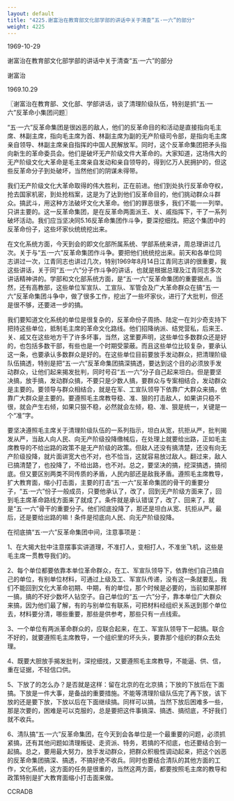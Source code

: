 ```yaml
---
layout: default
title: "4225.谢富治在教育部文化部学部的讲话中关于清查“五·一六”的部分"
weight: 4225
---
```


1969-10-29

谢富治在教育部文化部学部的讲话中关于清查“五·一六”的部分

谢富治

1969.10.29

〖谢富治在教育部、文化部、学部讲话，谈了清理阶级队伍，特别是抓“五·一六”反革命小集团问题〗

“五·一六”反革命集团是很凶恶的敌人，他们的反革命目的和活动是直接指向毛主席、林副主席，指向毛主席为首、林副主席为副的无产阶级司令部，是指向毛主席亲自领导、林副主席亲自指挥的中国人民解放军。同时，这个反革命集团把矛头指向新生的革命委员会。他们是破坏无产阶级文件大革命的。大家知道，这场伟大的无产阶级文化大革命是毛主席亲自发动和亲自领导的，得到亿万人民拥护的，但这些反革命分子到处破坏，当然他们的阴谋未得带。

我们无产阶级文化大革命取得的伟大胜利，正在前进。他们到处执行反革命夺权，抢去国家机密，到处抢档案，这是为了达到他们反革命目的，他们挑动群众斗群众。搞武斗，用这种方法破坏文化大革命。他们的罪恶很多，我们不能一一列举。只讲主要的。这一反革命集团，是在反革命两面派王、关、戚指挥下，干了一系列破坏活动。我们应当坚决同5.16反革命集团作斗争，要深挖细找。把这个集团中的反革命份子，这些坏家伙统统挖出来。

在文化系统方面，今天到会的即文化部所属系统、学部系统来讲，周总理讲过几次。关于与“五·一六”反革命集团作斗争。要把他们统统挖出来。前天和各单位同志讲过一次，江青同志也讲过几次，特别1969年8月14日江青同志讲的很重要，我这些讲话，关于同“五·一六”分子作斗争的讲话，也就是根据总理及江青同志多次讲话精神讲的。学部和文化部系统方面，是“五·一六”反革命集团的重要据点。当然，还有高教部，这些单位军宣队、工宣队、军管会及广大革命群众在搞“五·一六”反革命集团斗争中，做了很多工作，挖出了一些坏家伙，进行了大批判，但还是很不够，还要进一步的搞。

我们要知道文化系统的单位是很复杂的，反革命份子周扬、陆定一在刘少奇支持下把持这些单位，抵制毛主席的革命文化路线。他们招降纳派、结党营私，后来王、关、戚又在这些地方干了许多坏事，当然，这里要声明，这些单位多数群众还是好的，也包括多数干部，有些也是一个时期受蒙蔽。而且这些单位比较复杂，要承认这一条，也要承认多数群众是好的。在这些单位目前要放手发动群众，把清理阶级队伍搞透，特别是把“五·一六”反革命集团搞深搞透，要达到这个目的必须放手发动群众，让他们起来揭发批判，同时号召“五·一六”分子自己起来坦白。但是要坚决搞，放手搞，发动群众搞，不要只是少数人搞，要群众与专案相结合，发动群众是主要的。要领导与群众相结合，就是在军、工宣队领导下依靠广大群众来搞，依靠广大群众是主要的。要遵照毛主席教导稳、准、狠的打击敌人，如果讲只稳不很，就会产生右倾，如果只狠不稳，必然就会左倾，稳、准、狠是统一，关键是一个“准”字。

要坚决遵照毛主席关于清理阶级队伍的一系列指示，坦白从宽，抗拒从严，批判揭发从严，当敌人向人民、向无产阶级投降缴械后，在处理上就要给出路，正如毛主席教导的不给出路的政策不是无产阶级的政策。但敌人还没有搞清楚，还没有向无产阶级投降，就片面讲宽大也不对，也不恰当，这就容易放过敌人。翻过来，敌人已搞清楚了，也投降了，不给出路，也不对。总之，要坚决的搞，挖深搞透，搞彻底。但又要区别两类不同传质的矛盾，人民内部还是敌我矛盾。遵照毛主席教导，扩大教育面，缩小打击面，主要的打击“五·一六”反革命集团的骨干的重要分子，“五·一六”份子一般成员，只要他承认了，改了，回到无产阶级方面来了，回到毛主席革命路线方面来了就成了。条件就是承认错误了，改了、回来了，就是“五·一六”骨干的重要分子。他们彻底投降了，那还是坦白从宽、抗拒从严。最后，还是要给出路的嘛！条件是彻底向人民、向无产阶级投降。

在彻底搞“五·一六”反革命集团中间，注意事项是：

1、在大揭大批中注意摆事实讲道理，不准打人，变相打人，不准坐飞机，这些是毛主席一贯教导我们的。

2、每个单位都要依靠本单位革命群众，在工、军宣队领导下，依靠他们自己搞自己的单位，有别单位材料，可通过上级及工、军宣队传递，没有这一条就要乱，我们不能回到文化大革命初期、中期，有的单位，那个时候是必要的，当前如果那样一搞，搞的不好少数坏人钻空子。自己单位的“五·一六”分子，靠本单位广大群众来搞，因为他们最了解，有的与别单位有联系，可把材料经组织关系送到那个单位去，材料要分清，哪些重要，那些是供参考，那些只有一点线索。

3、一个单位有两派革命群众的，应联合起来，在工、军宣队领导下一起搞。联合不好的，就要遵照毛主席教导，一个组织里的坏头头，要靠那个组织的群众去处理。

4、既要大胆放手揭发批判，深挖细找，又要遵照毛主席教导，不能逼、供、信，重在证据，不轻信口供。

5、下放了的怎么办？是否就是这样：留在北京的在北京搞；下放的下放后在下面搞。下放是一件大事，是备战的重要措施。不能等清理阶级队伍完了再下放，该下放的还是要下放，下放以后在下面继续搞。同样可以搞，当然下放后困难多一些，那是次要的，困难是可以克服的，总是要把这件事搞深、搞透、搞彻底，不好我们就不收兵。

6、清队搞“五·一六”反革命集团，在今天到会各单位是一个最重要的问题，必须抓紧搞，还有其他问题如清理叛徒、走资派、特务，若搞的不彻底，也还要结合到一起搞。总之，要用最大努力，放手发动群众，把群众积极性调动起来，把这个凶恶的反革命集团搞深、搞透，不搞好绝不收兵。同时也要结合清队的其他方面的工作，文化系统，这方面的任务是很重的，当然这两方面，都要按照毛主席的教导和政策特别是扩大教育面缩小打击面来做。

CCRADB

